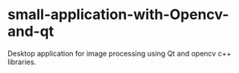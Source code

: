 # small-application-with-Opencv-and-qt
Desktop application for image processing using Qt and opencv c++ libraries.



